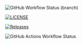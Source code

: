 ![GitHub Workflow Status (branch)](https://img.shields.io/github/actions/workflow/status/fizetta/sem/main.yml?branch=master)

[![LICENSE](https://img.shields.io/github/license/fizetta/sem.svg?style=flat-square)](https://github.com/fizetta/sem/blob/master/LICENSE)

[![Releases](https://img.shields.io/github/release/fizetta/sem/all.svg?style=flat-square)](https://github.com/fizetta/sem/releases)

![GitHub Actions Workflow Status](https://img.shields.io/github/actions/workflow/status/fizetta/sem/Hello%20world%20action?branch=develop)
